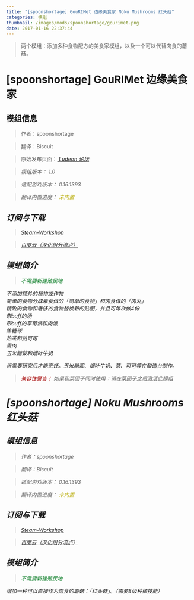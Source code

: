 ```yaml
---
title: "[spoonshortage] GouRIMet 边缘美食家 Noku Mushrooms 红头菇"
categories: 模组
thumbnail: /images/mods/spoonshortage/gourimet.png
date: 2017-01-16 22:37:44
---
```


> 两个模组：添加多种食物配方的美食家模组，以及一个可以代替肉食的蘑菇。

<!--more-->

# [spoonshortage] GouRIMet 边缘美食家

## 模组信息

> 作者：spoonshortage

> 翻译：Biscuit

> 原始发布页面：<a href="https://ludeon.com/forums/index.php?topic=27860.0"><i class="fa fa-link" aria-hidden="true" /> Ludeon 论坛</a>

> 模组版本：<i class="fa fa-puzzle-piece" aria-hidden="true"> 1.0</i>

> 适配游戏版本：<i class="fa fa-tag" aria-hidden="true"> 0.16.1393</i>

> 翻译内置进度：<i class="fa fa-exclamation-circle" aria-hidden="true" title="未内置，请从汉化组分流点下载" style="color:#b7aa00"> 未内置</i>
<!--<i class="fa fa-check-circle" aria-hidden="true" title="翻译已内置于原作者的模组，可直接从Steam创意工坊订阅" style="color:#097c25"> 已内置</i>-->

## 订阅与下载

> <a href="http://steamcommunity.com/sharedfiles/filedetails/?id=814732357"><i class="fa fa-steam-square" aria-hidden="true" /> Steam-Workshop</a>

> <a href="http://pan.baidu.com/s/1bUHkJ0"><i class="fa fa-paw" aria-hidden="true" /> 百度云（汉化组分流点）</a>

## 模组简介

> <i class="fa fa-check-circle" aria-hidden="true" style="color:#097c25"> 不需要新建殖民地</i>

不添加额外的植物或作物  
简单的食物分成素食做的「简单的食物」和肉食做的「肉丸」  
精致的食物和奢侈的食物替换新的贴图，并且可每次做4份  
带buff的汤  
带buff的草莓派和肉派  
焦糖球  
热茶和热可可  
熏肉  
玉米糖浆和烟叶牛奶  

派需要研究后才能烹饪。玉米糖浆、烟叶牛奶、茶、可可等在酿造台制作。

> <i class="fa fa-exclamation-triangle" aria-hidden="true" style="color:#a40000"> 兼容性警告！</i>
如果和菜园子同时使用：请在菜园子之后激活此模组

# [spoonshortage] Noku Mushrooms 红头菇

## 模组信息

> 作者：spoonshortage

> 翻译：Biscuit

> 适配游戏版本：<i class="fa fa-tag" aria-hidden="true"> 0.16.1393</i>

> 翻译内置进度：<i class="fa fa-exclamation-circle" aria-hidden="true" title="未内置，请从汉化组分流点下载" style="color:#b7aa00"> 未内置</i>
<!--<i class="fa fa-check-circle" aria-hidden="true" title="翻译已内置于原作者的模组，可直接从Steam创意工坊订阅" style="color:#097c25"> 已内置</i>-->

## 订阅与下载

> <a href="http://steamcommunity.com/sharedfiles/filedetails/?id=725674293"><i class="fa fa-steam-square" aria-hidden="true" /> Steam-Workshop</a>

> <a href="http://pan.baidu.com/s/1bUHkJ0"><i class="fa fa-paw" aria-hidden="true" /> 百度云（汉化组分流点）</a>

## 模组简介

> <i class="fa fa-check-circle" aria-hidden="true" style="color:#097c25"> 不需要新建殖民地</i>

增加一种可以直接作为肉食的蘑菇：「红头菇」。（需要8级种植技能）